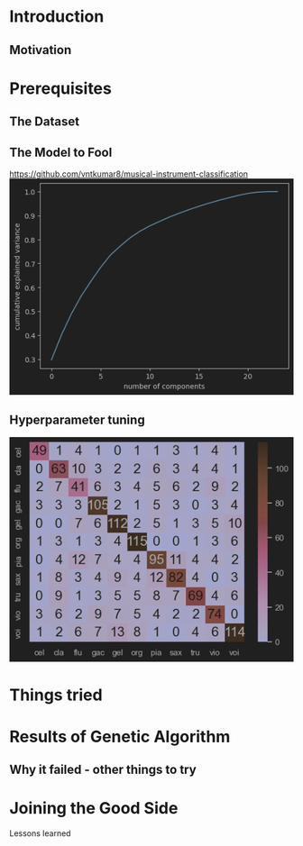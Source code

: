 # Introduction

## Motivation

# Prerequisites

## The Dataset

## The Model to Fool

https://github.com/vntkumar8/musical-instrument-classification
![pca.png](assets/pca.png)

## Hyperparameter tuning

![confusion_matrix.png](assets/confusion_matrix.png)

# Things tried

# Results of Genetic Algorithm

## Why it failed - other things to try

# Joining the Good Side

Lessons learned
